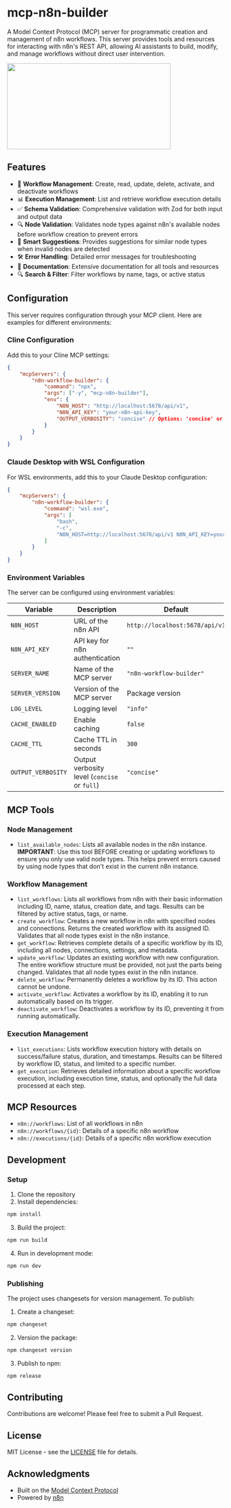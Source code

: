 # mcp-n8n-builder

A Model Context Protocol (MCP) server for programmatic creation and
management of n8n workflows. This server provides tools and resources
for interacting with n8n's REST API, allowing AI assistants to build,
modify, and manage workflows without direct user intervention.

<a href="https://glama.ai/mcp/servers/@spences10/mcp-n8n-builder">
  <img width="380" height="200" src="https://glama.ai/mcp/servers/@spences10/mcp-n8n-builder/badge" />
</a>

## Features

- 🔄 **Workflow Management**: Create, read, update, delete, activate,
  and deactivate workflows
- 📊 **Execution Management**: List and retrieve workflow execution
  details
- ✅ **Schema Validation**: Comprehensive validation with Zod for both
  input and output data
- 🔍 **Node Validation**: Validates node types against n8n's available
  nodes before workflow creation to prevent errors
- 🤔 **Smart Suggestions**: Provides suggestions for similar node
  types when invalid nodes are detected
- 🛠️ **Error Handling**: Detailed error messages for troubleshooting
- 📝 **Documentation**: Extensive documentation for all tools and
  resources
- 🔍 **Search & Filter**: Filter workflows by name, tags, or active
  status

## Configuration

This server requires configuration through your MCP client. Here are
examples for different environments:

### Cline Configuration

Add this to your Cline MCP settings:

```json
{
	"mcpServers": {
		"n8n-workflow-builder": {
			"command": "npx",
			"args": ["-y", "mcp-n8n-builder"],
			"env": {
				"N8N_HOST": "http://localhost:5678/api/v1",
				"N8N_API_KEY": "your-n8n-api-key",
				"OUTPUT_VERBOSITY": "concise" // Options: 'concise' or 'full'
			}
		}
	}
}
```

### Claude Desktop with WSL Configuration

For WSL environments, add this to your Claude Desktop configuration:

```json
{
	"mcpServers": {
		"n8n-workflow-builder": {
			"command": "wsl.exe",
			"args": [
				"bash",
				"-c",
				"N8N_HOST=http://localhost:5678/api/v1 N8N_API_KEY=your-n8n-api-key OUTPUT_VERBOSITY=concise npx -y mcp-n8n-builder"
			]
		}
	}
}
```

### Environment Variables

The server can be configured using environment variables:

| Variable           | Description                                  | Default                        |
| ------------------ | -------------------------------------------- | ------------------------------ |
| `N8N_HOST`         | URL of the n8n API                           | `http://localhost:5678/api/v1` |
| `N8N_API_KEY`      | API key for n8n authentication               | `""`                           |
| `SERVER_NAME`      | Name of the MCP server                       | `"n8n-workflow-builder"`       |
| `SERVER_VERSION`   | Version of the MCP server                    | Package version                |
| `LOG_LEVEL`        | Logging level                                | `"info"`                       |
| `CACHE_ENABLED`    | Enable caching                               | `false`                        |
| `CACHE_TTL`        | Cache TTL in seconds                         | `300`                          |
| `OUTPUT_VERBOSITY` | Output verbosity level (`concise` or `full`) | `"concise"`                    |

## MCP Tools

### Node Management

- `list_available_nodes`: Lists all available nodes in the n8n
  instance. **IMPORTANT**: Use this tool BEFORE creating or updating
  workflows to ensure you only use valid node types. This helps
  prevent errors caused by using node types that don't exist in the
  current n8n instance.

### Workflow Management

- `list_workflows`: Lists all workflows from n8n with their basic
  information including ID, name, status, creation date, and tags.
  Results can be filtered by active status, tags, or name.
- `create_workflow`: Creates a new workflow in n8n with specified
  nodes and connections. Returns the created workflow with its
  assigned ID. Validates that all node types exist in the n8n
  instance.
- `get_workflow`: Retrieves complete details of a specific workflow by
  its ID, including all nodes, connections, settings, and metadata.
- `update_workflow`: Updates an existing workflow with new
  configuration. The entire workflow structure must be provided, not
  just the parts being changed. Validates that all node types exist in
  the n8n instance.
- `delete_workflow`: Permanently deletes a workflow by its ID. This
  action cannot be undone.
- `activate_workflow`: Activates a workflow by its ID, enabling it to
  run automatically based on its trigger.
- `deactivate_workflow`: Deactivates a workflow by its ID, preventing
  it from running automatically.

### Execution Management

- `list_executions`: Lists workflow execution history with details on
  success/failure status, duration, and timestamps. Results can be
  filtered by workflow ID, status, and limited to a specific number.
- `get_execution`: Retrieves detailed information about a specific
  workflow execution, including execution time, status, and optionally
  the full data processed at each step.

## MCP Resources

- `n8n://workflows`: List of all workflows in n8n
- `n8n://workflows/{id}`: Details of a specific n8n workflow
- `n8n://executions/{id}`: Details of a specific n8n workflow
  execution

## Development

### Setup

1. Clone the repository
2. Install dependencies:

```bash
npm install
```

3. Build the project:

```bash
npm run build
```

4. Run in development mode:

```bash
npm run dev
```

### Publishing

The project uses changesets for version management. To publish:

1. Create a changeset:

```bash
npm changeset
```

2. Version the package:

```bash
npm changeset version
```

3. Publish to npm:

```bash
npm release
```

## Contributing

Contributions are welcome! Please feel free to submit a Pull Request.

## License

MIT License - see the [LICENSE](LICENSE) file for details.

## Acknowledgments

- Built on the
  [Model Context Protocol](https://github.com/modelcontextprotocol)
- Powered by [n8n](https://n8n.io/)
